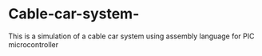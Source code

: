 # Cable-car-system-
This is a simulation of a cable car system using assembly language for PIC microcontroller
